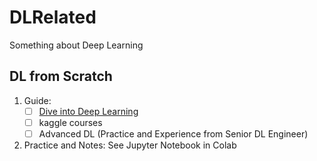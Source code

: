 # DLRelated
Something about Deep Learning

## DL from Scratch
1. Guide:
   - [ ] [Dive into Deep Learning](https://zh.d2l.ai/chapter_preface/index.html)
   - [ ] kaggle courses
   - [ ] Advanced DL (Practice and Experience from Senior DL Engineer)
3. Practice and Notes: See Jupyter Notebook in Colab

